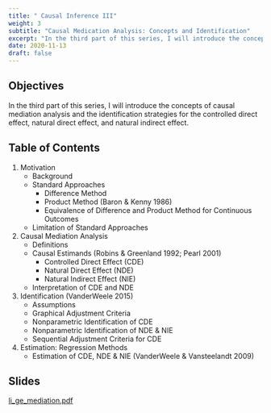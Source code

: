 ```yaml
---
title: " Causal Inference III"
weight: 3
subtitle: "Causal Medication Analysis: Concepts and Identification"
excerpt: "In the third part of this series, I will introduce the concepts of causal mediation analysis and the identification strategies for the controlled direct effect, natural direct effect, and natural indirect effect."
date: 2020-11-13
draft: false
---
```


## Objectives 

In the third part of this series, I will introduce the concepts of causal mediation analysis and the identification strategies for the controlled direct effect, natural direct effect, and natural indirect effect.

## Table of Contents 

1. Motivation
    * Background
    * Standard Approaches
        - Difference Method 
        - Product Method (Baron & Kenny 1986)
        - Equivalence of Difference and Product Method for Continuous Outcomes
    * Limitation of Standard Approaches
2. Causal Mediation Analysis
    * Definitions
    * Causal Estimands (Robins & Greenland 1992; Pearl 2001)
        - Controlled Direct Effect (CDE)
        - Natural Direct Effect (NDE)
        - Natural Indirect Effect (NIE)
    * Interpretation of CDE and NDE
3. Identification (VanderWeele 2015)
    * Assumptions 
    * Graphical Adjustment Criteria
    * Nonparametric Identification of CDE
    * Nonparametric Identification of NDE & NIE
    * Sequential Adjustment Criteria for CDE
4. Estimation: Regression Methods
    * Estimation of CDE, NDE & NIE (VanderWeele & Vansteelandt 2009)

## Slides

[li_ge_mediation.pdf](/blog/causal-inference-tutorials/03-causal/li_ge_mediation.pdf)

